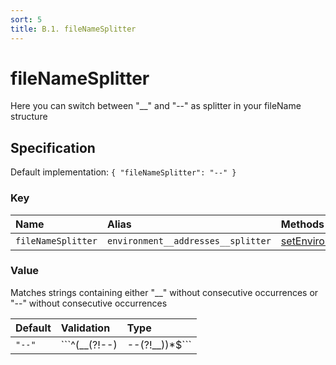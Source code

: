 ```yaml
---
sort: 5
title: B.1. fileNameSplitter
---
```


# fileNameSplitter

Here you can switch between "__" and "--" as splitter in your fileName structure


## Specification

Default implementation: ```{ "fileNameSplitter": "--" }```

### Key

| **Name** | **Alias** | **Methods** | **Category** |  
|:--|:--|:--|:--|
| ```fileNameSplitter``` | ```environment__addresses__splitter``` | [setEnvironment](../methods/setEnvironment.html#options) | [Account](../options/#account) |

### Value

Matches strings containing either "__" without consecutive occurrences or "--" without consecutive occurrences

| **Default** | **Validation** | **Type** |
|:--|:--|:--|
| ```"--"``` | ```^(__(?!--)|--(?!__))*$``` | ```string``` |

